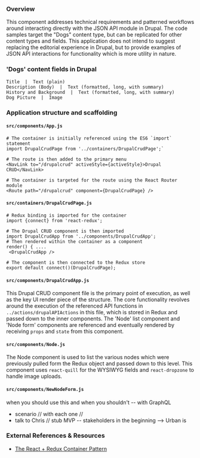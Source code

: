 
### Overview

This component addresses technical requirements and patterned workflows around interacting directly with the JSON API module in Drupal. The code samples target the "Dogs" content type, but can be replicated for other content types and fields. This application does not intend to suggest replacing the editorial experience in Drupal, but to provide examples of JSON API interactions for functionality which is more utility in nature. 

### 'Dogs' content fields in Drupal

```
Title  |  Text (plain)
Description (Body)  |  Text (formatted, long, with summary)
History and Background  |  Text (formatted, long, with summary)
Dog Picture  |  Image	
```

### Application structure and scaffolding

#### `src/components/App.js`

```
# The container is initially referenced using the ES6 `import` statement
import DrupalCrudPage from '../containers/DrupalCrudPage';`
```

```
# The route is then added to the primary menu
<NavLink to="/drupalcrud" activeStyle={activeStyle}>Drupal CRUD</NavLink> 
```

```
# The container is targeted for the route using the React Router module
<Route path="/drupalcrud" component={DrupalCrudPage} />
```

#### `src/containers/DrupalCrudPage.js`

```
# Redux binding is imported for the container
import {connect} from 'react-redux';
```

```
# The Drupal CRUD component is then imported 
import DrupalCrudApp from '../components/DrupalCrudApp';
# Then rendered within the container as a component 
render() { ....
 <DrupalCrudApp /> 
```

```
# The component is then connected to the Redux store
export default connect()(DrupalCrudPage); 
```

#### `src/components/DrupalCrudApp.js`

This Drupal CRUD component file is the primary point of execution, as well as the key UI render piece of the structure. The core functionality revolves around the execution of the referenced API functions in `../actions/drupalAPIActions` in this file, which is stored in Redux and passed down to the inner components. The 'Node' list component and 'Node form' components are referenced and eventually rendered by receiving `props` and `state` from this component.


#### `src/components/Node.js`

The Node component is used to list the various nodes which were previously pulled form the Redux object and passed down to this level. This component uses `react-quill` for the WYSIWYG fields and `react-dropzone` to handle image uploads. 

#### `src/components/NewNodeForm.js`






when you should use this and when you shouldn't -- with GraphQL 
- scenario // with each one // 
- talk to Chris // stub MVP -- stakeholders in the beginning --> Urban is 


### External References & Resources 

- [The React + Redux Container Pattern](http://www.thegreatcodeadventure.com/the-react-plus-redux-container-pattern/)